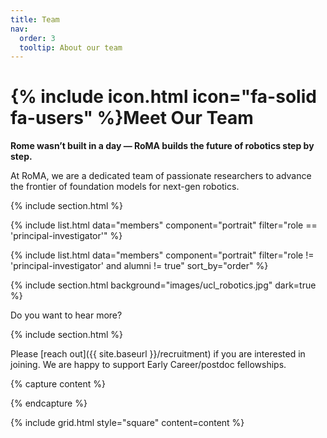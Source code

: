 ```yaml
---
title: Team
nav:
  order: 3
  tooltip: About our team
---
```


# {% include icon.html icon="fa-solid fa-users" %}Meet Our Team

__Rome wasn’t built in a day — RoMA builds the future of robotics step by step.__

At RoMA, we are a dedicated team of passionate researchers to advance the frontier of foundation models for next-gen robotics. 

{% include section.html %}

{% include list.html data="members" component="portrait" filter="role == 'principal-investigator'" %}

{% include list.html data="members" component="portrait" filter="role != 'principal-investigator' and alumni != true" sort_by="order" %}

{% include section.html background="images/ucl_robotics.jpg" dark=true %}

Do you want to hear more?

{% include section.html %}

Please [reach out]({{ site.baseurl }}/recruitment) if you are interested in joining. We are happy to support Early Career/postdoc fellowships. 

{% capture content %}

{% endcapture %}

{% include grid.html style="square" content=content %}